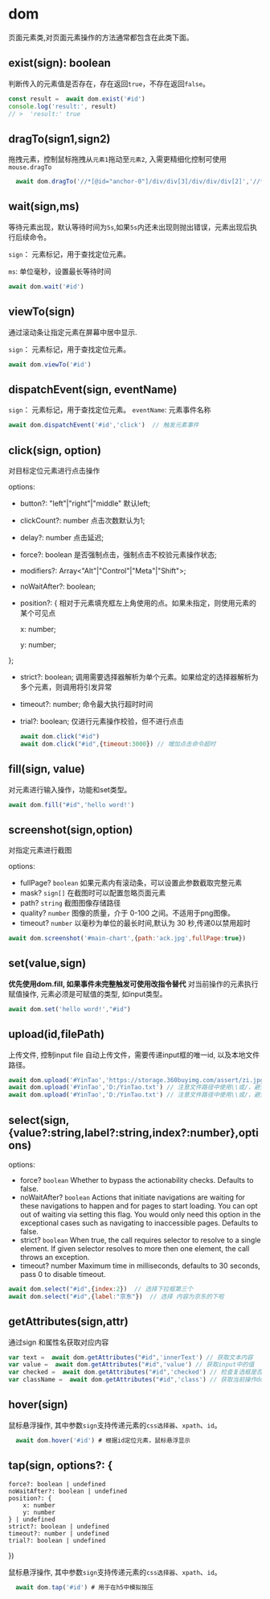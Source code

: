# dom 

页面元素类,对页面元素操作的方法通常都包含在此类下面。

## exist(sign): boolean
  
  判断传入的元素值是否存在，存在返回`true`，不存在返回`false`。

  ``` js
  const result =  await dom.exist('#id')
  console.log('result:', result)
  // >  'result:' true
  ```

## dragTo(sign1,sign2)

  拖拽元素，控制鼠标拖拽从`元素1`拖动至`元素2`, 入需更精细化控制可使用`mouse.dragTo`

```js
  await dom.dragTo('//*[@id="anchor-0"]/div/div[3]/div/div/div[2]','//*[@id="anchor-0"]/div/div[3]/div/div/div[1]')
```
## wait(sign,ms)
  
  等待元素出现，默认等待时间为`5s`,如果`5s`内还未出现则抛出错误，元素出现后执行后续命令。

  `sign`： 元素标记，用于查找定位元素。

  `ms`: 单位毫秒，设置最长等待时间

  ``` js
  await dom.wait('#id')
  ```

## viewTo(sign)
  通过滚动条让指定元素在屏幕中居中显示.

  `sign`： 元素标记，用于查找定位元素。

  ``` js
  await dom.viewTo('#id')
  ```

## dispatchEvent(sign, eventName)

  `sign`： 元素标记，用于查找定位元素。
  `eventName`: 元素事件名称

  ``` js
  await dom.dispatchEvent('#id','click')  // 触发元素事件
  ```

## click(sign, option)
  对目标定位元素进行点击操作

options:
- button?: "left"|"right"|"middle" 默认left;
- clickCount?: number 点击次数默认为1;
- delay?: number 点击延迟;
- force?: boolean 是否强制点击，强制点击不校验元素操作状态;
- modifiers?: Array<"Alt"|"Control"|"Meta"|"Shift">;
- noWaitAfter?: boolean;
- position?: { 相对于元素填充框左上角使用的点。如果未指定，则使用元素的某个可见点

  x: number;

  y: number;

};
- strict?: boolean; 调用需要选择器解析为单个元素。如果给定的选择器解析为多个元素，则调用将引发异常
- timeout?: number; 命令最大执行超时时间
- trial?: boolean; 仅进行元素操作校验，但不进行点击


  ``` js
  await dom.click("#id")
  await dom.click("#id",{timeout:3000}) // 增加点击命令超时
  ```
  
## fill(sign, value)
  对元素进行输入操作，功能和set类型。

  ``` js
  await dom.fill("#id",'hello word!')
  ```

## screenshot(sign,option)
  对指定元素进行截图

options:

 - fullPage? `boolean` 如果元素内有滚动条，可以设置此参数截取完整元素
 - mask? `sign[]` 在截图时可以配置忽略页面元素
 - path? `string` 截图图像存储路径
 - quality? `number` 图像的质量，介于 0-100 之间。不适用于png图像。
 - timeout? `number` 以毫秒为单位的最长时间,默认为 30 秒,传递0以禁用超时
 
  ``` js
  await dom.screenshot('#main-chart',{path:'ack.jpg',fullPage:true})
  ```

## set(value,sign)
  **优先使用dom.fill, 如果事件未完整触发可使用改指令替代**
  对当前操作的元素执行赋值操作, 元素必须是可赋值的类型, 如input类型。

  ``` js
  await dom.set('hello word!',"#id")
  ```
## upload(id,filePath)
  上传文件, 控制input file 自动上传文件，需要传递input框的唯一id, 以及本地文件路径。
  ``` js
  await dom.upload('#YinTao','https://storage.360buyimg.com/assert/zi.jpg') // 上传远程文件
  await dom.upload('#YinTao','D:/YinTao.txt') // 注意文件路径中使用\\或/，避免编码错误
  await dom.upload('#YinTao','D:/YinTao.txt') // 注意文件路径中使用\\或/，避免编码错误
  ```

## select(sign,{value?:string,label?:string,index?:number},options)

options:
 - force? `boolean` Whether to bypass the actionability checks. Defaults to false.
 - noWaitAfter? `boolean` Actions that initiate navigations are waiting for these navigations to happen and for pages to start loading. You can opt out of waiting via setting this flag. You would only need this option in the exceptional cases such as navigating to inaccessible pages. Defaults to false.
 - strict? `boolean` When true, the call requires selector to resolve to a single element. If given selector resolves to more then one element, the call throws an exception. 
 - timeout? number Maximum time in milliseconds, defaults to 30 seconds, pass 0 to disable timeout.

```js
await dom.select("#id",{index:2})  // 选择下拉框第三个
await dom.select("#id",{label:"京东"})  // 选择 内容为京东的下啦
```

## getAttributes(sign,attr)
  通过sign 和属性名获取对应内容

``` js
var text =  await dom.getAttributes("#id",'innerText') // 获取文本内容
var value =  await dom.getAttributes("#id",'value') // 获取input中的值
var checked =  await dom.getAttributes("#id",'checked') // 检查复选框是否勾选
var className =  await dom.getAttributes("#id",'class') // 获取当前操作dom的calss名称
```

## hover(sign)

鼠标悬浮操作, 其中参数`sign`支持传递元素的`css选择器`、`xpath`、`id`。

``` js
  await dom.hover('#id') # 根据id定位元素，鼠标悬浮显示
```

## tap(sign, options?: {
    force?: boolean | undefined
    noWaitAfter?: boolean | undefined
    position?: {
        x: number
        y: number
    } | undefined
    strict?: boolean | undefined
    timeout?: number | undefined
    trial?: boolean | undefined
})
  
鼠标悬浮操作, 其中参数`sign`支持传递元素的`css选择器`、`xpath`、`id`。

``` js
  await dom.tap('#id') # 用于在h5中模拟按压
```

